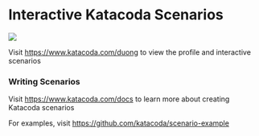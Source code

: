 # Interactive Katacoda Scenarios

[![](http://shields.katacoda.com/katacoda/duong/count.svg)](https://www.katacoda.com/duong "Get your profile on Katacoda.com")

Visit https://www.katacoda.com/duong to view the profile and interactive scenarios

### Writing Scenarios
Visit https://www.katacoda.com/docs to learn more about creating Katacoda scenarios

For examples, visit https://github.com/katacoda/scenario-example
